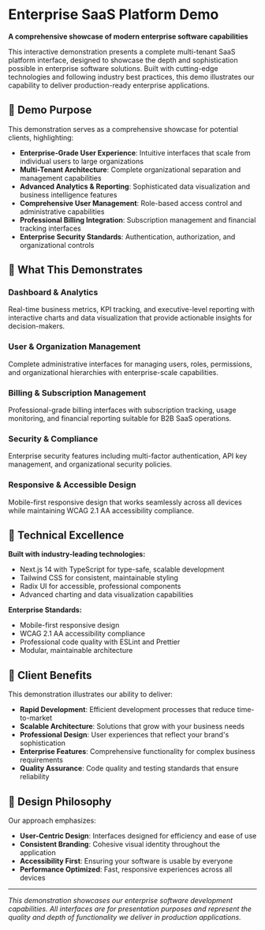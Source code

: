# Enterprise SaaS Platform Demo

**A comprehensive showcase of modern enterprise software capabilities**

This interactive demonstration presents a complete multi-tenant SaaS platform interface, designed to showcase the depth and sophistication possible in enterprise software solutions. Built with cutting-edge technologies and following industry best practices, this demo illustrates our capability to deliver production-ready enterprise applications.

## 🎯 Demo Purpose

This demonstration serves as a comprehensive showcase for potential clients, highlighting:

- **Enterprise-Grade User Experience**: Intuitive interfaces that scale from individual users to large organizations
- **Multi-Tenant Architecture**: Complete organizational separation and management capabilities
- **Advanced Analytics & Reporting**: Sophisticated data visualization and business intelligence features
- **Comprehensive User Management**: Role-based access control and administrative capabilities
- **Professional Billing Integration**: Subscription management and financial tracking interfaces
- **Enterprise Security Standards**: Authentication, authorization, and organizational controls

## 🏢 What This Demonstrates

### **Dashboard & Analytics**
Real-time business metrics, KPI tracking, and executive-level reporting with interactive charts and data visualization that provide actionable insights for decision-makers.

### **User & Organization Management**
Complete administrative interfaces for managing users, roles, permissions, and organizational hierarchies with enterprise-scale capabilities.

### **Billing & Subscription Management**
Professional-grade billing interfaces with subscription tracking, usage monitoring, and financial reporting suitable for B2B SaaS operations.

### **Security & Compliance**
Enterprise security features including multi-factor authentication, API key management, and organizational security policies.

### **Responsive & Accessible Design**
Mobile-first responsive design that works seamlessly across all devices while maintaining WCAG 2.1 AA accessibility compliance.

## 🚀 Technical Excellence

**Built with industry-leading technologies:**
- Next.js 14 with TypeScript for type-safe, scalable development
- Tailwind CSS for consistent, maintainable styling
- Radix UI for accessible, professional components
- Advanced charting and data visualization capabilities

**Enterprise Standards:**
- Mobile-first responsive design
- WCAG 2.1 AA accessibility compliance
- Professional code quality with ESLint and Prettier
- Modular, maintainable architecture

## 💼 Client Benefits

This demonstration illustrates our ability to deliver:

- **Rapid Development**: Efficient development processes that reduce time-to-market
- **Scalable Architecture**: Solutions that grow with your business needs
- **Professional Design**: User experiences that reflect your brand's sophistication
- **Enterprise Features**: Comprehensive functionality for complex business requirements
- **Quality Assurance**: Code quality and testing standards that ensure reliability

## 🎨 Design Philosophy

Our approach emphasizes:
- **User-Centric Design**: Interfaces designed for efficiency and ease of use
- **Consistent Branding**: Cohesive visual identity throughout the application
- **Accessibility First**: Ensuring your software is usable by everyone
- **Performance Optimized**: Fast, responsive experiences across all devices

---

*This demonstration showcases our enterprise software development capabilities. All interfaces are for presentation purposes and represent the quality and depth of functionality we deliver in production applications.*
